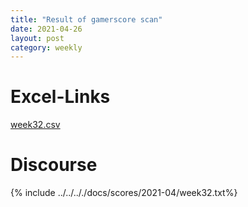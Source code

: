 ```yaml
---
title: "Result of gamerscore scan" 
date: 2021-04-26
layout: post
category: weekly
---
```


# Excel-Links
[week32.csv](../../.././docs/scores/2021-04/week32.csv)
# Discourse
{% include ../../.././docs/scores/2021-04/week32.txt%}
